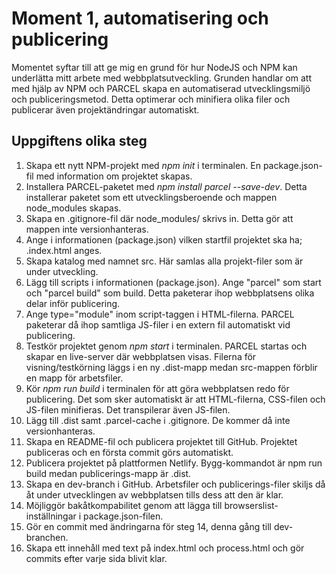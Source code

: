 # Moment 1, automatisering och publicering
Momentet syftar till att ge mig en grund för hur NodeJS och NPM kan underlätta mitt arbete med webbplatsutveckling.
Grunden handlar om att med hjälp av NPM och PARCEL skapa en automatiserad utvecklingsmiljö och publiceringsmetod.
Detta optimerar och minifiera olika filer och publicerar även projektändringar automatiskt.

## Uppgiftens olika steg

1. Skapa ett nytt NPM-projekt med *npm init* i terminalen. En package.json-fil med information om projektet skapas.
2. Installera PARCEL-paketet med *npm install parcel --save-dev*. Detta installerar paketet som ett utvecklingsberoende och mappen node_modules skapas. 
3. Skapa en .gitignore-fil där node_modules/ skrivs in. Detta gör att mappen inte versionhanteras.
4. Ange i informationen (package.json) vilken startfil projektet ska ha; .index.html anges.
5. Skapa katalog med namnet src. Här samlas alla projekt-filer som är under utveckling.
6. Lägg till scripts i informationen (package.json). Ange "parcel" som start och "parcel build" som build. Detta paketerar ihop webbplatsens olika delar inför publicering.
7. Ange type="module" inom script-taggen i HTML-filerna. PARCEL paketerar då ihop samtliga JS-filer i en extern fil automatiskt vid publicering.
8. Testkör projektet genom *npm start* i terminalen. PARCEL startas och skapar en live-server där webbplatsen visas. Filerna för visning/testkörning läggs i en ny .dist-mapp medan src-mappen förblir en mapp för arbetsfiler.
9. Kör *npm run build* i terminalen för att göra webbplatsen redo för publicering. Det som sker automatiskt är att HTML-filerna, CSS-filen och JS-filen minifieras. Det transpilerar även JS-filen.
10. Lägg till .dist samt .parcel-cache i .gitignore. De kommer då inte versionhanteras.
11. Skapa en README-fil och publicera projektet till GitHub. Projektet publiceras och en första commit görs automatiskt.
12. Publicera projektet på plattformen Netlify. Bygg-kommandot är npm run build medan publicerings-mapp är .dist.  
13. Skapa en dev-branch i GitHub. Arbetsfiler och publicerings-filer skiljs då åt under utvecklingen av webbplatsen tills dess att den är klar.
14. Möjliggör bakåtkompabilitet genom att lägga till browserslist-inställningar i package.json-filen.
15. Gör en commit med ändringarna för steg 14, denna gång till dev-branchen.
16. Skapa ett innehåll med text på index.html och process.html och gör commits efter varje sida blivit klar.